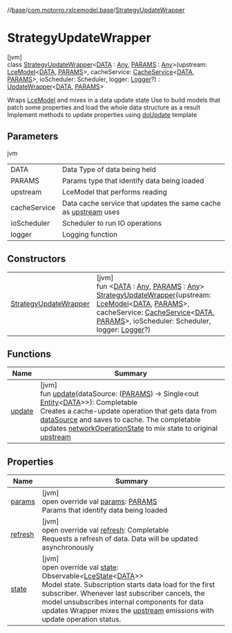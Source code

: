 //[base](../../../index.md)/[com.motorro.rxlcemodel.base](../index.md)/[StrategyUpdateWrapper](index.md)

# StrategyUpdateWrapper

[jvm]\
class [StrategyUpdateWrapper](index.md)&lt;[DATA](index.md) : [Any](https://kotlinlang.org/api/latest/jvm/stdlib/kotlin/-any/index.html), [PARAMS](index.md) : [Any](https://kotlinlang.org/api/latest/jvm/stdlib/kotlin/-any/index.html)&gt;(upstream: [LceModel](../-lce-model/index.md)&lt;[DATA](index.md), [PARAMS](index.md)&gt;, cacheService: [CacheService](../../com.motorro.rxlcemodel.base.service/-cache-service/index.md)&lt;[DATA](index.md), [PARAMS](index.md)&gt;, ioScheduler: Scheduler, logger: [Logger](../-logger/index.md)?) : [UpdateWrapper](../-update-wrapper/index.md)&lt;[DATA](index.md), [PARAMS](index.md)&gt; 

Wraps [LceModel](../-lce-model/index.md) and mixes in a data update state Use to build models that patch some properties and load the whole data structure as a result Implement methods to update properties using [doUpdate](../../../../base/com.motorro.rxlcemodel.base/-strategy-update-wrapper/do-update.md) template

## Parameters

jvm

| | |
|---|---|
| DATA | Data Type of data being held |
| PARAMS | Params type that identify data being loaded |
| upstream | LceModel that performs reading |
| cacheService | Data cache service that updates the same cache as [upstream](../../../../base/com.motorro.rxlcemodel.base/-strategy-update-wrapper/upstream.md) uses |
| ioScheduler | Scheduler to run IO operations |
| logger | Logging function |

## Constructors

| | |
|---|---|
| [StrategyUpdateWrapper](-strategy-update-wrapper.md) | [jvm]<br>fun &lt;[DATA](index.md) : [Any](https://kotlinlang.org/api/latest/jvm/stdlib/kotlin/-any/index.html), [PARAMS](index.md) : [Any](https://kotlinlang.org/api/latest/jvm/stdlib/kotlin/-any/index.html)&gt; [StrategyUpdateWrapper](-strategy-update-wrapper.md)(upstream: [LceModel](../-lce-model/index.md)&lt;[DATA](index.md), [PARAMS](index.md)&gt;, cacheService: [CacheService](../../com.motorro.rxlcemodel.base.service/-cache-service/index.md)&lt;[DATA](index.md), [PARAMS](index.md)&gt;, ioScheduler: Scheduler, logger: [Logger](../-logger/index.md)?) |

## Functions

| Name | Summary |
|---|---|
| [update](update.md) | [jvm]<br>fun [update](update.md)(dataSource: ([PARAMS](index.md)) -&gt; Single&lt;out [Entity](../../com.motorro.rxlcemodel.base.entity/-entity/index.md)&lt;[DATA](index.md)&gt;&gt;): Completable<br>Creates a cache-update operation that gets data from [dataSource](update.md) and saves to cache. The completable updates [networkOperationState](../../../../base/com.motorro.rxlcemodel.base/-strategy-update-wrapper/network-operation-state.md) to mix state to original [upstream](../../../../base/com.motorro.rxlcemodel.base/-strategy-update-wrapper/upstream.md) |

## Properties

| Name | Summary |
|---|---|
| [params](../-lce-model/params.md) | [jvm]<br>open override val [params](../-lce-model/params.md): [PARAMS](index.md)<br>Params that identify data being loaded |
| [refresh](../-lce-use-case/refresh.md) | [jvm]<br>open override val [refresh](../-lce-use-case/refresh.md): Completable<br>Requests a refresh of data. Data will be updated asynchronously |
| [state](../-update-wrapper/state.md) | [jvm]<br>open override val [state](../-update-wrapper/state.md): Observable&lt;[LceState](../-lce-state/index.md)&lt;[DATA](index.md)&gt;&gt;<br>Model state. Subscription starts data load for the first subscriber. Whenever last subscriber cancels, the model unsubscribes internal components for data updates Wrapper mixes the [upstream](../../../../base/com.motorro.rxlcemodel.base/-update-wrapper/upstream.md) emissions with update operation status. |
